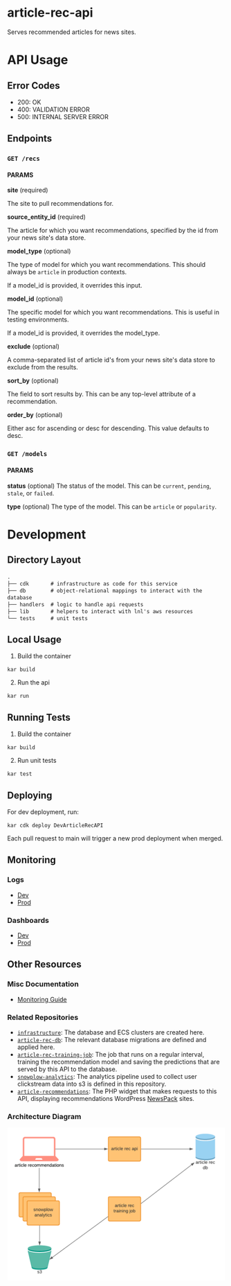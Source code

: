 # article-rec-api

Serves recommended articles for news sites. 

# API Usage

## Error Codes
- 200: OK
- 400: VALIDATION ERROR
- 500: INTERNAL SERVER ERROR

## Endpoints 

### `GET /recs`

#### PARAMS
**site** (required)

The site to pull recommendations for.

**source_entity_id** (required) 

The article for which you want recommendations, specified by the id from your news site's data store.

**model_type** (optional)

The type of model for which you want recommendations. This should always be `article` in production contexts.

If a model_id is provided, it overrides this input.

**model_id** (optional)

The specific model for which you want recommendations. This is useful in testing environments.

If a model_id is provided, it overrides the model_type.

**exclude** (optional)

A comma-separated list of article id's from your news site's data store to exclude from the results.

**sort_by** (optional)

The field to sort results by. This can be any top-level attribute of a recommendation.

**order_by** (optional)

Either asc for ascending or desc for descending. This value defaults to desc.

### `GET /models`

#### PARAMS
**status** (optional)
The status of the model. This can be `current`, `pending`, `stale`, or `failed`.

**type** (optional)
The type of the model. This can be `article` or `popularity`.

# Development 
## Directory Layout
```
.
├── cdk       # infrastructure as code for this service
├── db        # object-relational mappings to interact with the database
├── handlers  # logic to handle api requests
├── lib       # helpers to interact with lnl's aws resources
└── tests     # unit tests
```

## Local Usage
1. Build the container
```
kar build
```

2. Run the api
```
kar run
```

## Running Tests
1. Build the container
```
kar build
```

2. Run unit tests
```
kar test
```

## Deploying
For dev deployment, run:

```
kar cdk deploy DevArticleRecAPI
```

Each pull request to main will trigger a new prod deployment when merged.

## Monitoring

### Logs
- [Dev](https://console.aws.amazon.com/cloudwatch/home?region=us-east-1#logsV2:log-groups/log-group/DevArticleRecAPI-DevArticleRecAPIServiceTaskDefwebLogGroupF7CBBE61-aj8kV8MTSYXW/log-events$3Fstart$3D-3600000)
- [Prod](https://console.aws.amazon.com/cloudwatch/home?region=us-east-1#logsV2:log-groups/log-group/ArticleRecAPI-ArticleRecAPIServiceTaskDefwebLogGroup4ADC2B59-QUdq30I9QQvt/log-events$3Fstart$3D-3600000)

### Dashboards
- [Dev](https://console.aws.amazon.com/cloudwatch/home?region=us-east-1#dashboards:name=dev-article-rec-api;start=PT24H)
- [Prod](https://console.aws.amazon.com/cloudwatch/home?region=us-east-1#dashboards:name=article-rec-api;start=PT24H)

## Other Resources

### Misc Documentation
* [Monitoring Guide](https://www.notion.so/article-rec-backend-monitoring-30915f77759c4350b1b8588582c9ea04)

### Related Repositories
* [`infrastructure`](https://github.com/LocalAtBrown/infrastructure): The database and ECS clusters are created here.
* [`article-rec-db`](https://github.com/LocalAtBrown/article-rec-db): The relevant database migrations are defined and applied here.
* [`article-rec-training-job`](https://github.com/LocalAtBrown/article-rec-training-job): The job that runs on a regular interval, training the recommendation model and saving the predictions that are served by this API to the database.
* [`snowplow-analytics`](https://github.com/LocalAtBrown/snowplow-analytics): The analytics pipeline used to collect user clickstream data into s3 is defined in this repository.
* [`article-recommendations`](https://github.com/LocalAtBrown/article-recommendations): The PHP widget that makes requests to this API, displaying recommendations WordPress [NewsPack](https://newspack.pub/) sites.

### Architecture Diagram
![architecture diagram](docs/images/arch-diagram.png)
